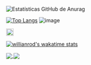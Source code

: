 <!-- GitHub Estatísticas -->
![Estatísticas GitHub de Anurag](https://jp-out.vercel.app/api?username=JP-Out&count_private=true&show_icons=true&theme=moltack)

<!-- Linguagens mais usadas -->
[![Top Langs](https://jp-out.vercel.app/api/top-langs/?username=JP-Out&layout=compact&langs_count=10&theme=moltack&show_icons=true)](https://github.com/JP-Out/JP-Out) ![image](https://user-images.githubusercontent.com/98850481/229331868-f5188628-c336-4c81-a75f-1d237bcc57a2.png)

<img src="https://user-images.githubusercontent.com/98850481/229331929-bec5ab1c-93b6-4fbd-8641-70037a7823f6.png" alt="Imagem" width="20" />


<!-- Estatísticas da semana Wakatime -->
[![willianrod's wakatime stats](https://jp-out.vercel.app/api/wakatime?username=JP_Out&theme=moltack&show_icons=true)](https://github.com/JP_Out/JP_Out)

<!-- GitHub Extra Pins -->
<a href="https://github.com/JP-Out/JP-Out">
  <img align="center" src="https://jp-out.vercel.app/api/pin/?username=JP-Out&repo=JP-Out&theme=moltack&show_icons=true" />
</a>
<a href="https://github.com/anuraghazra/convoychat">
  <img align="center" src="https://jp-out.vercel.app/api/pin/?username=JP-Out&repo=JP-Out&theme=moltack&show_icons=true" />
</a>

